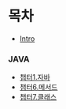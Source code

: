 # 목차

* [Intro](README.md)

### JAVA

* [챕터1.자바](Java/Chapter-01-Java.md)
* [챕터6.메서드](Java/Chapter-06-Method.md)
* [챕터7.클래스](Java/Chapter-07-Class.md)